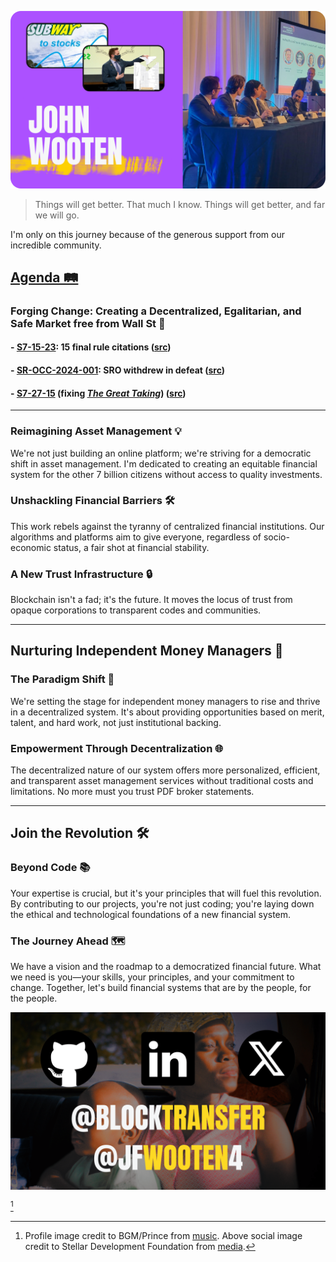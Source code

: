 [![intro](imgs/cover.png)](https://wooten.link/origins) <!-- https://www.canva.com/design/DAGGtsOcZLY/L5bg1YbLcQU1388w3Th27w/edit?ui=eyJEIjp7IlQiOnsiQSI6IlBCSGptS1BaVDZadGcxazQifX19 -->

> Things will get better. That much I know. Things will get better, and far we will go.

I'm only on this journey because of the generous support from our incredible community.

## [Agenda 🛤](https://github.com/users/JFWooten4/projects/1)

### Forging Change: Creating a Decentralized, Egalitarian, and Safe Market free from Wall St 📄

#### - [S7-15-23](https://wooten.link/EDGAR): 15 final rule citations ([src](https://wooten.link/edgar-resp))
#### - [SR-OCC-2024-001](https://wooten.link/OCC): SRO withdrew in defeat ([src](https://x.com/WhatCanIMT/status/1838337521325137975))
#### - [S7-27-15](https://wooten.link/TAR) (fixing [_The Great Taking_](https://youtu.be/GDrj7iDUly4)) ([src](https://thegreattaking.com))

---

### Reimagining Asset Management 💡
We're not just building an online platform; we're striving for a democratic shift in asset management. I'm dedicated to creating an equitable financial system for the other 7 billion citizens without access to quality investments.

### Unshackling Financial Barriers 🛠
This work rebels against the tyranny of centralized financial institutions. Our algorithms and platforms aim to give everyone, regardless of socio-economic status, a fair shot at financial stability.

### A New Trust Infrastructure 🔒
Blockchain isn't a fad; it's the future. It moves the locus of trust from opaque corporations to transparent codes and communities.

---

## Nurturing Independent Money Managers 🚀

### The Paradigm Shift 🔄
We're setting the stage for independent money managers to rise and thrive in a decentralized system. It's about providing opportunities based on merit, talent, and hard work, not just institutional backing.

### Empowerment Through Decentralization 🌐
The decentralized nature of our system offers more personalized, efficient, and transparent asset management services without traditional costs and limitations. No more must you trust PDF broker statements.

---

## Join the Revolution 🛠

### Beyond Code 📚
Your expertise is crucial, but it's your principles that will fuel this revolution. By contributing to our projects, you're not just coding; you're laying down the ethical and technological foundations of a new financial system.

### The Journey Ahead 🗺
We have a vision and the roadmap to a democratized financial future. What we need is you—your skills, your principles, and your commitment to change. Together, let's build financial systems that are by the people, for the people.

[![more](imgs/socials.png)](https://github.com/JFWooten4/JFWooten4/issues/4)

[^pic]

[^pic]: Profile image credit to BGM/Prince from [music](https://youtu.be/6OoSnurHlr8). Above social image credit to Stellar Development Foundation from [media](https://docs.google.com/presentation/d/1Au5rroYIYN675IZ7FHvjw2ehpIHQSo6g7X6n1AtAKk0/edit).
